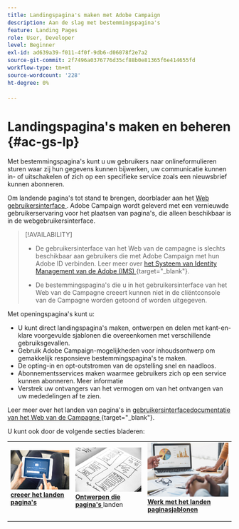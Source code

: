 ```yaml
---
title: Landingspagina's maken met Adobe Campaign
description: Aan de slag met bestemmingspagina's
feature: Landing Pages
role: User, Developer
level: Beginner
exl-id: ad639a39-f011-4f0f-9db6-d06078f2e7a2
source-git-commit: 2f7496a0376776d35cf88b0e81365f6e414655fd
workflow-type: tm+mt
source-wordcount: '228'
ht-degree: 0%

---
```


# Landingspagina&#39;s maken en beheren {#ac-gs-lp}

Met bestemmingspagina&#39;s kunt u uw gebruikers naar onlineformulieren sturen waar zij hun gegevens kunnen bijwerken, uw communicatie kunnen in- of uitschakelen of zich op een specifieke service zoals een nieuwsbrief kunnen abonneren.

Om landende pagina&#39;s tot stand te brengen, doorblader aan het [ Web gebruikersinterface ](../start/campaign-ui.md#campaign-web-user-interface-ac-web-ui). Adobe Campaign wordt geleverd met een vernieuwde gebruikerservaring voor het plaatsen van pagina&#39;s, die alleen beschikbaar is in de webgebruikersinterface.


>[!AVAILABILITY]
>
>* De gebruikersinterface van het Web van de campagne is slechts beschikbaar aan gebruikers die met Adobe Campaign met hun Adobe ID verbinden. Leer meer over [ het Systeem van Identity Management van de Adobe (IMS) ](https://helpx.adobe.com/enterprise/using/identity.html) {target="_blank"}.
>
>* De bestemmingspagina&#39;s die u in het gebruikersinterface van het Web van de Campagne creeert kunnen niet in de cliëntconsole van de Campagne worden getoond of worden uitgegeven.
>

Met openingspagina&#39;s kunt u:

* U kunt direct landingspagina&#39;s maken, ontwerpen en delen met kant-en-klare voorgevulde sjablonen die overeenkomen met verschillende gebruiksgevallen.
* Gebruik Adobe Campaign-mogelijkheden voor inhoudsontwerp om gemakkelijk responsieve bestemmingspagina&#39;s te maken.
* De opting-in en opt-outstromen van de opstelling snel en naadloos.
* Abonnementsservices maken waarmee gebruikers zich op een service kunnen abonneren. Meer informatie
* Verstrek uw ontvangers van het vermogen om van het ontvangen van uw mededelingen af te zien.


Leer meer over het landen van pagina&#39;s in [ gebruikersinterfacedocumentatie van het Web van de Campagne ](https://experienceleague.adobe.com/en/docs/campaign-web/v8/landing-pages/get-started-lp) {target="_blank"}.

U kunt ook door de volgende secties bladeren:

<table style="table-layout:fixed"><tr style="border: 0;">
<td>
<a href="https://experienceleague.adobe.com/en/docs/campaign-web/v8/landing-pages/create-lp">
<img alt="Lood" src="assets/do-not-localize/lp-subscription.jpeg">
</a>
<div><a href="https://experienceleague.adobe.com/en/docs/campaign-web/v8/landing-pages/create-lp"><strong> creeer het landen pagina's </strong>
</div>
<p>
</td>
<td>
<a href="https://experienceleague.adobe.com/en/docs/campaign-web/v8/landing-pages/lp-content">
<img alt="Validatie" src="assets/do-not-localize//lp-design.jpg">
</a>
<div>
<a href="https://experienceleague.adobe.com/en/docs/campaign-web/v8/landing-pages/lp-content"><strong> Ontwerpen die pagina's </strong></a> landen
</div>
<p>
</td>
<td>
<a href="https://experienceleague.adobe.com/en/docs/campaign-web/v8/landing-pages/lp-templates">
<img alt="Validatie" src="assets/do-not-localize/lp-reporting.jpg">
</a>
<div>
<a href="https://experienceleague.adobe.com/en/docs/campaign-web/v8/landing-pages/lp-templates"><strong> Werk met het landen paginasjablonen </strong></a>
</div>
<p>
</td>
</tr></table>
